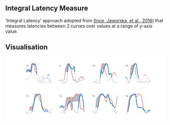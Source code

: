 ## Integral Latency Measure ##

 ‘Integral Latency’ approach adopted from [(Ince, Jaworska, et al., 2016)](https://academic.oup.com/cercor/article/26/11/4123/2374065/The-Deceptively-Simple-N170-Reflects-Network) that measures latencies between 2 curves over values at a range of y-axis value. 
 
  
## Visualisation ##

<img src="/IntergralLatency_examples.png" alt="" width="800">


